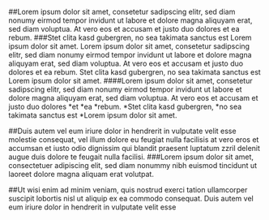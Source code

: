 ##Lorem ipsum dolor sit amet, 
consetetur sadipscing elitr, sed diam nonumy eirmod tempor invidunt ut labore et dolore magna aliquyam erat, sed diam voluptua. At vero eos et accusam et justo duo dolores et ea rebum. 
###Stet clita kasd gubergren, no sea takimata sanctus est Lorem 
ipsum dolor sit amet. Lorem ipsum dolor sit amet, consetetur sadipscing elitr, sed diam nonumy eirmod tempor invidunt ut labore et dolore magna aliquyam erat, sed diam voluptua. At vero eos et accusam et justo duo dolores et ea rebum. Stet clita kasd gubergren, no sea takimata sanctus est Lorem ipsum dolor sit amet. 
####Lorem ipsum dolor sit amet, consetetur sadipscing elitr, 
sed diam nonumy eirmod tempor invidunt ut labore et dolore magna aliquyam erat, sed diam voluptua. At vero eos et accusam et justo duo dolores 
*et 
*ea 
*rebum. 
*Stet clita kasd gubergren, 
    *no sea takimata sanctus est 
    *Lorem ipsum dolor sit amet.

##Duis autem vel eum iriure dolor 
in hendrerit in vulputate velit esse molestie consequat, vel illum dolore eu feugiat nulla facilisis at vero eros et accumsan et iusto odio dignissim qui blandit praesent luptatum zzril delenit augue duis dolore te feugait nulla facilisi. 
###Lorem ipsum dolor sit amet, consectetuer adipiscing elit, 
sed diam nonummy nibh euismod tincidunt ut laoreet dolore magna aliquam erat volutpat.

##Ut wisi enim ad minim veniam, 
quis nostrud exerci tation ullamcorper suscipit lobortis nisl ut aliquip ex ea commodo consequat. Duis autem vel eum iriure dolor in hendrerit in vulputate velit esse
